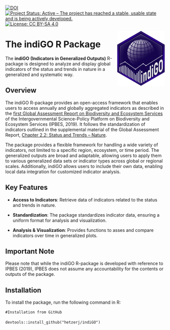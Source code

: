 [![DOI](https://zenodo.org/badge/DOI/10.1234/zenodo.1234567.svg)](https://doi.org/10.1234/zenodo.1234567) [![Project Status: Active – The project has reached a stable, usable state and is being actively developed.](https://www.repostatus.org/badges/latest/active.svg)](https://www.repostatus.org/#active) [![License: CC BY-SA 4.0](https://img.shields.io/badge/License-CC_BY--SA_4.0-lightgrey.svg)](https://creativecommons.org/licenses/by-sa/4.0/)

<img src="./logo/indiGO_Logo.png" width="150" style="float: right;"/>

# The indiGO R Package

The **indiGO (Indicators in Generalized Outputs)** R-package is designed to analyze and display global indicators of the status and trends in nature in a generalized and systematic way.

## Overview

The indiGO R-package provides an open-access framework that enables users to access annually and globally aggregated indicators as described in the [first Global Assessment Report on Biodiversity and Ecosystem Services](https://doi.org/10.5281/zenodo.3831673) of the Intergovernmental Science-Policy Platform on Biodiversity and Ecosystem Services (IPBES, 2019). It follows the standardization of indicators outlined in the supplemental material of the Global Assessment Report, [Chapter 2.2: Status and Trends – Nature](https://doi.org/10.5281/zenodo.3832005).

The package provides a flexible framework for handling a wide variety of indicators, not limited to a specific region, ecosystem, or time period. The generalized outputs are broad and adaptable, allowing users to apply them to various generalized data sets or indicator types across global or regional scales. Additionally, indiGO allows users to include their own data, enabling local data integration for customized indicator analysis.

## Key Features

-   **Access to Indicators**: Retrieve data of indicators related to the status and trends in nature.

-   **Standardization**: The package standardizes indicator data, ensuring a uniform format for analysis and visualization.

-   **Analysis & Visualization**: Provides functions to asses and compare indicators over time in generalized plots.

## Important Note

Please note that while the indiGO R-package is developed with reference to IPBES (2019), IPBES does not assume any accountability for the contents or outputs of the package.

## Installation

To install the package, run the following command in R:

```{r}
#Installation from GitHub

devtools::install_github("hetzerj/indiGO")
```
